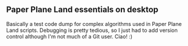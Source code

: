 ## Paper Plane Land essentials on desktop
Basically a test code dump for complex algorithms used in Paper Plane Land scripts.
Debugging is pretty tedious, so I just had to add version control although I'm not much of a Git user.
Ciao! :)
